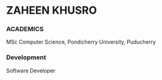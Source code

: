 # ZAHEEN KHUSRO

### ACADEMICS

MSc Computer Science, Pondicherry University, Puducherry

### Development

Software Developer
